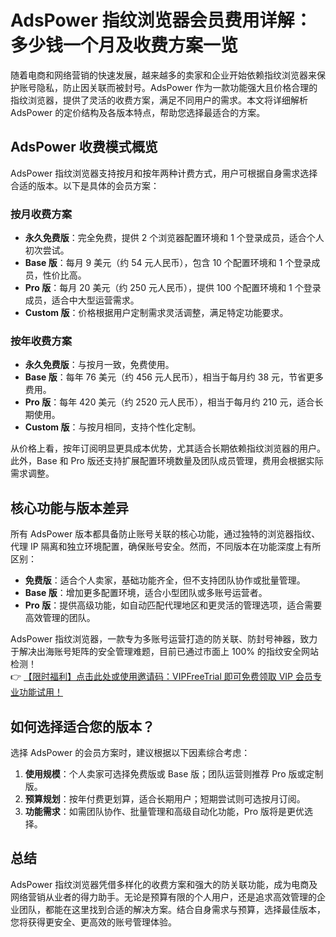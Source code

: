 # AdsPower 指纹浏览器会员费用详解：多少钱一个月及收费方案一览

随着电商和网络营销的快速发展，越来越多的卖家和企业开始依赖指纹浏览器来保护账号隐私，防止因关联而被封号。AdsPower 作为一款功能强大且价格合理的指纹浏览器，提供了灵活的收费方案，满足不同用户的需求。本文将详细解析 AdsPower 的定价结构及各版本特点，帮助您选择最适合的方案。

## AdsPower 收费模式概览

AdsPower 指纹浏览器支持按月和按年两种计费方式，用户可根据自身需求选择合适的版本。以下是具体的会员方案：

### 按月收费方案

- **永久免费版**：完全免费，提供 2 个浏览器配置环境和 1 个登录成员，适合个人初次尝试。
- **Base 版**：每月 9 美元（约 54 元人民币），包含 10 个配置环境和 1 个登录成员，性价比高。
- **Pro 版**：每月 20 美元（约 250 元人民币），提供 100 个配置环境和 1 个登录成员，适合中大型运营需求。
- **Custom 版**：价格根据用户定制需求灵活调整，满足特定功能要求。

### 按年收费方案

- **永久免费版**：与按月一致，免费使用。
- **Base 版**：每年 76 美元（约 456 元人民币），相当于每月约 38 元，节省更多费用。
- **Pro 版**：每年 420 美元（约 2520 元人民币），相当于每月约 210 元，适合长期使用。
- **Custom 版**：与按月相同，支持个性化定制。

从价格上看，按年订阅明显更具成本优势，尤其适合长期依赖指纹浏览器的用户。此外，Base 和 Pro 版还支持扩展配置环境数量及团队成员管理，费用会根据实际需求调整。

## 核心功能与版本差异

所有 AdsPower 版本都具备防止账号关联的核心功能，通过独特的浏览器指纹、代理 IP 隔离和独立环境配置，确保账号安全。然而，不同版本在功能深度上有所区别：

- **免费版**：适合个人卖家，基础功能齐全，但不支持团队协作或批量管理。
- **Base 版**：增加更多配置环境，适合小型团队或多账号运营者。
- **Pro 版**：提供高级功能，如自动匹配代理地区和更灵活的管理选项，适合需要高效管理的团队。

AdsPower 指纹浏览器，一款专为多账号运营打造的防关联、防封号神器，致力于解决出海账号矩阵的安全管理难题，目前已通过市面上 100% 的指纹安全网站检测！  
👉 [【限时福利】点击此处或使用邀请码：VIPFreeTrial 即可免费领取 VIP 会员专业功能试用！](https://bit.ly/adspower_free)

## 如何选择适合您的版本？

选择 AdsPower 的会员方案时，建议根据以下因素综合考虑：

1. **使用规模**：个人卖家可选择免费版或 Base 版；团队运营则推荐 Pro 版或定制版。
2. **预算规划**：按年付费更划算，适合长期用户；短期尝试则可选按月订阅。
3. **功能需求**：如需团队协作、批量管理和高级自动化功能，Pro 版将是更优选择。

## 总结

AdsPower 指纹浏览器凭借多样化的收费方案和强大的防关联功能，成为电商及网络营销从业者的得力助手。无论是预算有限的个人用户，还是追求高效管理的企业团队，都能在这里找到合适的解决方案。结合自身需求与预算，选择最佳版本，您将获得更安全、更高效的账号管理体验。